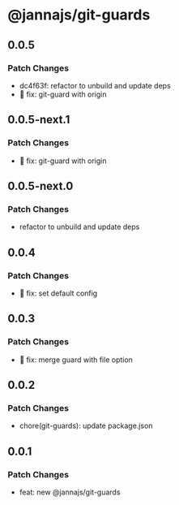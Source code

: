 # @jannajs/git-guards

## 0.0.5

### Patch Changes

- dc4f63f: refactor to unbuild and update deps
- 🐛 fix: git-guard with origin

## 0.0.5-next.1

### Patch Changes

- 🐛 fix: git-guard with origin

## 0.0.5-next.0

### Patch Changes

- refactor to unbuild and update deps

## 0.0.4

### Patch Changes

- 🐛 fix: set default config

## 0.0.3

### Patch Changes

- 🐛 fix: merge guard with file option

## 0.0.2

### Patch Changes

- chore(git-guards): update package.json

## 0.0.1

### Patch Changes

- feat: new @jannajs/git-guards
